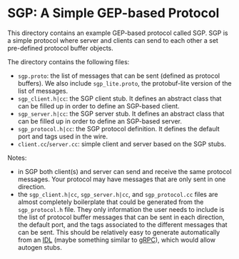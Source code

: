 SGP: A Simple GEP-based Protocol
================================

This directory contains an example GEP-based protocol called SGP.
SGP is a simple protocol where server and clients can send to each
other a set pre-defined protocol buffer objects.

The directory contains the following files:

* `sgp.proto`: the list of messages that can be sent (defined as protocol
  buffers). We also include `sgp_lite.proto`, the protobuf-lite version
  of the list of messages.
* `sgp_client.h|cc`: the SGP client stub. It defines an abstract class that
  can be filled up in order to define an SGP-based client.
* `sgp_server.h|cc`: the SGP server stub. It defines an abstract class that
  can be filled up in order to define an SGP-based server.
* `sgp_protocol.h|cc`: the SGP protocol definition. It defines the default
  port and tags used in the wire.
* `client.cc`/`server.cc`: simple client and server based on the SGP stubs.

Notes:

* in SGP both client(s) and server can send and receive the same protocol
  messages. Your protocol may have messages that are only sent in one
  direction.
* the `sgp_client.h|cc`, `sgp_server.h|cc`, and `sgp_protocol.cc` files
  are almost completely boilerplate that could be generated from the
  `sgp_protocol.h` file. They only information the user needs to include
  is the list of protocol buffer messages that can be sent in each
  direction, the default port, and the tags associated to the different
  messages that can be sent. This should be relatively easy to generate
  automatically from an
  [IDL](https://en.wikipedia.org/wiki/Interface_description_language)
  (maybe something similar to [gRPC](http://www.grpc.io/)), which would
  allow autogen stubs.

